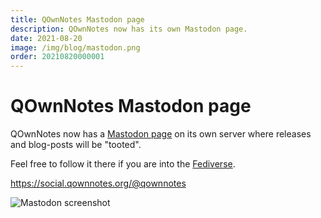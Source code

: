 ```yaml
---
title: QOwnNotes Mastodon page
description: QOwnNotes now has its own Mastodon page.
date: 2021-08-20
image: /img/blog/mastodon.png
order: 20210820000001
---
```


# QOwnNotes Mastodon page

<BlogDate v-bind:fm="$frontmatter" />

QOwnNotes now has a [Mastodon page](https://social.qownnotes.org/@qownnotes) on its own server where releases and blog-posts will be "tooted".

Feel free to follow it there if you are into the [Fediverse](https://jointhefedi.com/).

<https://social.qownnotes.org/@qownnotes>

![Mastodon screenshot](/img/blog/mastodon.png "Mastodon screenshot")
